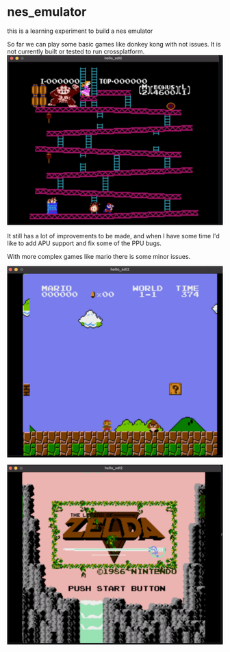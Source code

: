# nes_emulator
this is a learning experiment to build a nes emulator

So far we can play some basic games like donkey kong with not issues.  It is not currently built or tested to run crossplatform.
![alt text](https://github.com/brianbonafilia/nes_emulator/blob/master/assets/donkey_kong.png)


It still has a lot of improvements to be made, and when I have some time I'd like to add APU support and fix some of the PPU bugs.

With more complex games like mario there is some minor issues.

![alt text](https://github.com/brianbonafilia/nes_emulator/blob/master/assets/mario_play.png)

![alt text](https://github.com/brianbonafilia/nes_emulator/blob/master/assets/legend_of_zelda.png)
